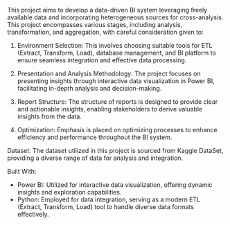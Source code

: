 
This project aims to develop a data-driven BI system leveraging freely available data and incorporating heterogeneous sources for cross-analysis. This project encompasses various stages, including analysis, transformation, and aggregation, with careful consideration given to:

1. Environment Selection: This involves choosing suitable tools for ETL (Extract, Transform, Load), database management, and BI platform to ensure seamless integration and effective data processing.

2. Presentation and Analysis Methodology: The project focuses on presenting insights through interactive data visualization in Power BI, facilitating in-depth analysis and decision-making.

3. Report Structure: The structure of reports is designed to provide clear and actionable insights, enabling stakeholders to derive valuable insights from the data.

4. Optimization: Emphasis is placed on optimizing processes to enhance efficiency and performance throughout the BI system.

Dataset: The dataset utilized in this project is sourced from Kaggle DataSet, providing a diverse range of data for analysis and integration.

Built With:
- Power BI: Utilized for interactive data visualization, offering dynamic insights and exploration capabilities.
- Python: Employed for data integration, serving as a modern ETL (Extract, Transform, Load) tool to handle diverse data formats effectively.
